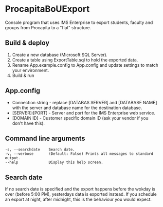 # ProcapitaBoUExport
Console program that uses IMS Enterprise to export students, faculty and groups from Procapita to a
"flat" structure. 

## Build & deploy
1. Create a new database (Microsoft SQL Server).
2. Create a table using ExportTable.sql to hold the exported data.
3. Rename App.example.config to App.config and update settings to match your environment.
4. Build & run

## App.config
* Connection string - replace [DATABAS SERVER] and [DATABASE NAME] with the server and database name for the destination database.
* [SERVER]:[PORT] - Server and port for the IMS Enterprise web service.
* [DOMAIN ID] - Customer specific domain ID (ask your vendor if you don't have this).

## Command line arguments
    -s, --searchdate    Search date.
    -v, --verbose       (Default: False) Prints all messages to standard output.
    --help              Display this help screen.

## Search date
If no search date is specified and the export happens before the wokday is over (before 5:00 PM),
yesterdays data is exported instead. If you schedule an export at night, after midnight, this is 
the behaviour you would expect.
